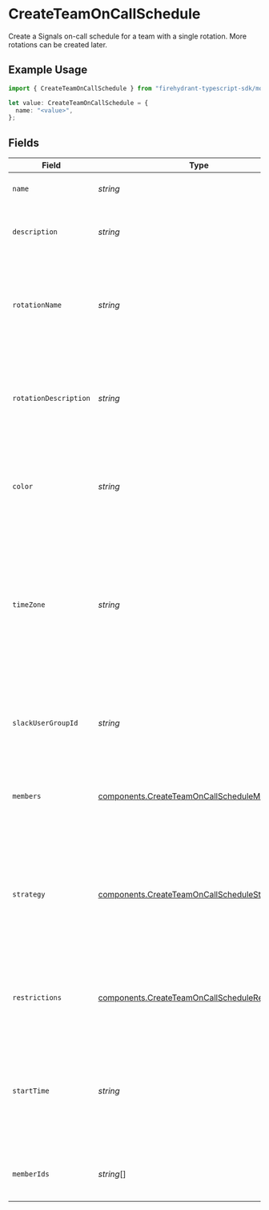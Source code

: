 # CreateTeamOnCallSchedule

Create a Signals on-call schedule for a team with a single rotation. More rotations can be created later.

## Example Usage

```typescript
import { CreateTeamOnCallSchedule } from "firehydrant-typescript-sdk/models/components";

let value: CreateTeamOnCallSchedule = {
  name: "<value>",
};
```

## Fields

| Field                                                                                                                                                           | Type                                                                                                                                                            | Required                                                                                                                                                        | Description                                                                                                                                                     |
| --------------------------------------------------------------------------------------------------------------------------------------------------------------- | --------------------------------------------------------------------------------------------------------------------------------------------------------------- | --------------------------------------------------------------------------------------------------------------------------------------------------------------- | --------------------------------------------------------------------------------------------------------------------------------------------------------------- |
| `name`                                                                                                                                                          | *string*                                                                                                                                                        | :heavy_check_mark:                                                                                                                                              | The on-call schedule's name.                                                                                                                                    |
| `description`                                                                                                                                                   | *string*                                                                                                                                                        | :heavy_minus_sign:                                                                                                                                              | A detailed description of the on-call schedule.                                                                                                                 |
| `rotationName`                                                                                                                                                  | *string*                                                                                                                                                        | :heavy_minus_sign:                                                                                                                                              | An optional name for the initial rotation. If not provided, the schedule's name will be used.                                                                   |
| `rotationDescription`                                                                                                                                           | *string*                                                                                                                                                        | :heavy_minus_sign:                                                                                                                                              | An optional description for the initial rotation. If not provided, the schedule's description will be used.                                                     |
| `color`                                                                                                                                                         | *string*                                                                                                                                                        | :heavy_minus_sign:                                                                                                                                              | A hex color code that will be used to represent the initial rotation in FireHydrant's UI.                                                                       |
| `timeZone`                                                                                                                                                      | *string*                                                                                                                                                        | :heavy_minus_sign:                                                                                                                                              | The time zone in which the on-call schedule's rotation will operate. This value must be a valid IANA time zone name and must be provided if `rotations` is not. |
| `slackUserGroupId`                                                                                                                                              | *string*                                                                                                                                                        | :heavy_minus_sign:                                                                                                                                              | The ID of a Slack user group to sync the initial rotation's on-call members to.                                                                                 |
| `members`                                                                                                                                                       | [components.CreateTeamOnCallScheduleMember](../../models/components/createteamoncallschedulemember.md)[]                                                        | :heavy_minus_sign:                                                                                                                                              | An ordered list of objects that specify members of the initial rotation.                                                                                        |
| `strategy`                                                                                                                                                      | [components.CreateTeamOnCallScheduleStrategy](../../models/components/createteamoncallschedulestrategy.md)                                                      | :heavy_minus_sign:                                                                                                                                              | An object that specifies how the initial rotation's on-call shifts should be generated. This value must be provided if `rotations` is not.                      |
| `restrictions`                                                                                                                                                  | [components.CreateTeamOnCallScheduleRestriction](../../models/components/createteamoncallschedulerestriction.md)[]                                              | :heavy_minus_sign:                                                                                                                                              | A list of objects that restrict the initial rotation to specific on-call periods.                                                                               |
| `startTime`                                                                                                                                                     | *string*                                                                                                                                                        | :heavy_minus_sign:                                                                                                                                              | An ISO8601 time string specifying when the initial rotation should start. This value is only used if the rotation's strategy type is "custom".                  |
| `memberIds`                                                                                                                                                     | *string*[]                                                                                                                                                      | :heavy_minus_sign:                                                                                                                                              | This parameter is deprecated; use `members` instead.                                                                                                            |